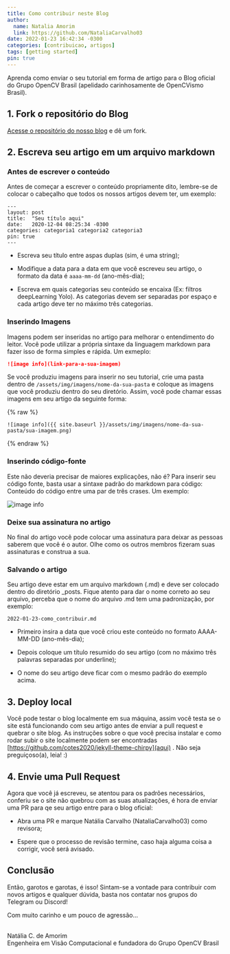 ```yaml
---
title: Como contribuir neste Blog
author:
  name: Natalia Amorim
  link: https://github.com/NataliaCarvalho03
date: 2022-01-23 16:42:34 -0300
categories: [contribuicao, artigos]
tags: [getting started]
pin: true
---
```


Aprenda como enviar o seu tutorial em forma de artigo para o Blog oficial do Grupo OpenCV Brasil (apelidado carinhosamente de OpenCVismo Brasil).

## 1. Fork o repositório do Blog

[Acesse o repositório do nosso blog](https://github.com/Grupo-OpenCV-BR/Grupo-OpenCV-BR.github.io) e dê um fork. 

## 2. Escreva seu artigo em um arquivo markdown

### Antes de escrever o conteúdo

Antes de começar a escrever o conteúdo propriamente dito, lembre-se de colocar o cabeçalho que todos os nossos artigos devem ter, um exemplo:

```
---
layout: post
title:  "Seu título aqui"
date:   2020-12-04 08:25:34 -0300
categories: categoria1 categoria2 categoria3
pin: true
---
```

- Escreva seu título entre aspas duplas (sim, é uma string);

- Modifique a data para a data em que você escreveu seu artigo, o formato da data é ```aaaa-mm-dd``` (ano-mês-dia);

- Escreva em quais categorias seu conteúdo se encaixa (Ex: filtros deepLearning Yolo). As categorias devem ser separadas por espaço e cada artigo deve ter no máximo três categorias.


### Inserindo Imagens

Imagens podem ser inseridas no artigo para melhorar o entendimento do leitor. Você pode utilizar a própria sintaxe da linguagem markdown para fazer isso de forma simples e rápida. Um exmeplo:

```md
![image info](link-para-a-sua-imagem)
```

Se você produziu imagens para inserir no seu tutorial, crie uma pasta dentro de ```/assets/img/imagens/nome-da-sua-pasta``` e coloque as imagens que você produziu dentro do seu diretório. Assim, você pode chamar essas imagens em seu artigo da seguinte forma:

{% raw %}
```
![image info]({{ site.baseurl }}/assets/img/imagens/nome-da-sua-pasta/sua-imagem.png)
```
{% endraw %}


### Inserindo código-fonte



Este não deveria precisar de maiores explicações, não é? Para inserir seu código fonte, basta usar a sintaxe padrão do markdown para código: Conteúdo do código entre uma par de três crases. Um exemplo:

![image info]({{site.baseurl}}/assets/img/imagens/como-contribuir/exemplo-codigo.png)


### Deixe sua assinatura no artigo

No final do artigo você pode colocar uma assinatura para deixar as pessoas saberem que você é o autor. Olhe como os outros membros fizeram suas assinaturas e construa a sua.


### Salvando o artigo


Seu artigo deve estar em um arquivo markdown (.md) e deve ser colocado dentro do diretório _posts. Fique atento para dar o nome correto ao seu arquivo, perceba que o nome do arquivo .md tem uma padronização, por exemplo:

```
2022-01-23-como_contribuir.md
```
- Primeiro insira a data que você criou este conteúdo no formato AAAA-MM-DD (ano-mês-dia);

- Depois coloque um título resumido do seu artigo (com no máximo três palavras separadas por underline);

- O nome do seu artigo deve ficar com o mesmo padrão do exemplo acima.


## 3. Deploy local

Você pode testar o blog localmente em sua máquina, assim você testa se o site está funcionando com seu artigo antes de enviar a pull request e quebrar o site blog. As instruções sobre o que você precisa instalar e como rodar subir o site localmente podem ser encontradas [https://github.com/cotes2020/jekyll-theme-chirpy](aqui) . Não seja preguiçoso(a), leia! :)


## 4. Envie uma Pull Request

Agora que você já escreveu, se atentou para os padrões necessários, conferiu se o site não quebrou com as suas atualizações, é hora de enviar uma PR para qe seu artigo entre para o blog oficial:

- Abra uma PR e marque Natália Carvalho (NataliaCarvalho03) como revisora;

- Espere que o processo de revisão termine, caso haja alguma coisa a corrigir, você será avisado.


## Conclusão

Então, garotos e garotas, é isso! Sintam-se a vontade para contribuir com novos artigos e qualquer dúvida, basta nos contatar nos grupos do Telegram ou Discord!


Com muito carinho e um pouco de agressão...<br/><br/>

Natália C. de Amorim<br/>
Engenheira em Visão Computacional e fundadora do Grupo OpenCV Brasil
